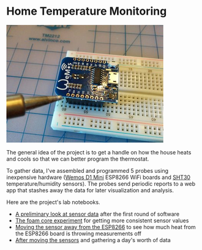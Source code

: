 # Home Temperature Monitoring

![A Wemos ESP8266 board](wemos.jpg)

The general idea of the project is to get a handle on how the house heats and cools so that we can better program the thermostat.

To gather data, I've assembled and programmed 5 probes using inexpensive hardware
([Wemos D1 Mini](https://wiki.wemos.cc/products:d1:d1_mini) ESP8266 WiFi boards and
[SHT30](https://wiki.wemos.cc/products:d1_mini_shields:sht30_shield) temperature/humidity sensors).
The probes send periodic reports to a web app that stashes away the data for later visualization and analysis.

Here are the project's lab notebooks.

* [A preliminary look at sensor data](InitialTemperatureValues.ipynb) after the first round of software
* [The foam core experiment](FoamCoreExperiment.ipynb) for getting more consistent sensor values
* [Moving the sensor away from the ESP8266](MovingTheSensor.ipynb) to see how much heat from the ESP8266 board is throwing measurements off
* [After moving the sensors](AfterMovingSensors.ipynb) and gathering a day's worth of data
